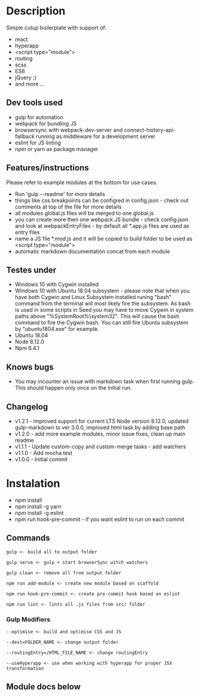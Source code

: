 # Description
Simple cutup boilerplate with support of:
* react
* hyperapp
* &lt;script type="module"&gt;
* routing
* scss
* ES6
* jQuery ;)
* and more ...

## Dev tools used
* gulp for automation 
* webpack for bundling JS 
* browsersync with webpack-dev-server and connect-history-api-fallback running as middleware for a development server
* eslint for JS linting
* npm or yarn as package manager

## Features/instructions
Please refer to example modules at the bottom for use cases.
* Run 'gulp --readme' for more details
* things like css breakpoints can be configred in config.json - check out comments at top of the file for more details
* all modules global.js files will be merged to one global.js
* you can create more then one webpack JS bundle - check config.json and look at webpackEntryFiles - by default all *.app.js files are used as entry files
* name a JS file *.mod.js and it will be copied to build folder to be used as &lt;script type="module"&gt;
* automatic markdown documentation concat from each module
  
## Testes under
* Windows 10 with Cygwin installed
* Windows 10 with Ubuntu 18.04 subsystem - please note that when you have both Cygwin and Linux Subsystem installed runing "bash" command from the terminal will most likely fire the subsystem. As bash is used in some scripts in Seed you may have to move Cygwin in system paths above "%SystemRoot%\system32". This will cause the bash command to fire the Cygwin bash. You can still fire Ubuntu subsystem by "ubuntu1804.exe" for example.
* Ubuntu 18.04
* Node 8.12.0
* Npm 6.4.1

## Knows bugs
* You may incounter an issue with markdown task when first running gulp. This should happen only once on the initial run.

## Changelog
* v1.2.1 - improved support for current LTS Node version 8.12.0, updated gulp-markdown to ver 3.0.0, improved html task by adding base path
* v1.2.0 - add more example modules, minor issue fixes, clean up main readme
* v1.1.1 - Update custom-copy and custom-merge tasks - add watchers
* v1.1.0 - Add mocha test
* v1.0.0 - Initial commit

# Instalation
* npm install
* npm install -g yarn
* npm install -g eslint
* npm run hook-pre-commit - if you want eslint to run on each commit

## Commands
```
gulp <- build all to output folder
```
```
gulp serve <- gulp + start browserSync witch watchers
```
```
gulp clean <- remove all from output folder
```
```
npm run add-module <- create new module based on scaffold
```
```
npm run hook-pre-commit <- create pre-commit hook based on eslint
```
```
npm run lint <- lints all .js files from src/ folder
```

### Gulp Modifiers
```
--optimise <- build and optimise CSS and JS
```
```
--dest=FOLDER_NAME <- change output folder
```
```
--routingEntry=/HTML_FILE_NAME <- change routingEntry
```
```
--useHyperapp <- use when working with hyperapp for proper JSX transformation
```

## Module docs below
